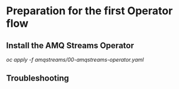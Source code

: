 # Preparation for the first Operator flow

## Install the AMQ Streams Operator
_oc apply -f amqstreams/00-amqstreams-operator.yaml_   


## Troubleshooting
